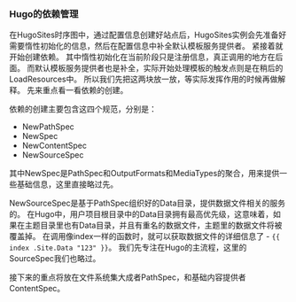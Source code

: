 ### Hugo的依赖管理

在HugoSites时序图中，通过配置信息创建好站点后，HugoSites实例会先准备好需要惰性初始化的信息，然后在配置信息中补全默认模板服务提供者。
紧接着就开始创建依赖。
其中惰性初始化在当前阶段只是注册信息，真正调用的地方在后面。
而默认模板服务提供者也是补全，实际开始处理模板的触发点则是在稍后的LoadResources中。
所以我们先把这两块放一放，等实际发挥作用的时候再做解释。
先来重点看一看依赖的创建。

依赖的创建主要包含这四个规范，分别是：
* NewPathSpec
* NewSpec
* NewContentSpec
* NewSourceSpec

其中NewSpec是PathSpec和OutputFormats和MediaTypes的聚合，用来提供一些基础信息，这里直接略过先。

NewSourceSpec是基于PathSpec组织好的Data目录，提供数据文件相关的服务的。
在Hugo中，用户项目根目录中的Data目录拥有最高优先级，这意味着，如果在主题目录里也有Data目录，并且有重名的数据文件，主题里的数据文件将被覆盖掉。
在调用像index一样的函数时，就可以获取数据文件的详细信息了 - `{{ index .Site.Data "123" }}`。
我们先专注在Hugo的主流程，这里的SourceSpec我们也略过。

接下来的重点将放在文件系统集大成者PathSpec，和基础内容提供者ContentSpec。